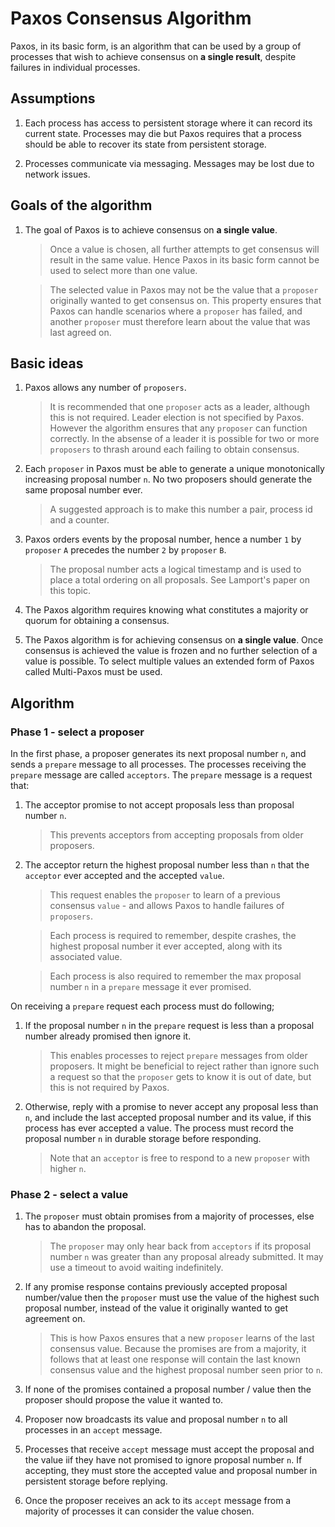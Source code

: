 # Paxos Consensus Algorithm

Paxos, in its basic form, is an algorithm that can be used by a group of processes that wish to achieve consensus on **a single result**, despite failures
in individual processes. 

## Assumptions

1. Each process has access to persistent storage where it can record its current state. Processes may die but Paxos requires 
   that a process should be able to recover its state from persistent storage.
   
2. Processes communicate via messaging. Messages may be lost due to network issues.

## Goals of the algorithm

1. The goal of Paxos is to achieve consensus on **a single value**. 

   > Once a value is chosen, all further attempts to get consensus will result in the same value. Hence Paxos in its basic form 
     cannot be used to select more than one value. 

   > The selected value in Paxos may not be the value that a `proposer` originally wanted to get consensus on. This property 
     ensures that Paxos can handle scenarios where a `proposer` has failed, and another `proposer` must therefore learn about 
     the value that was last agreed on.

## Basic ideas

1. Paxos allows any number of `proposers`. 

   > It is recommended that one `proposer` acts as a leader, although this is not required. Leader election is not specified by Paxos. 
     However the algorithm ensures that any `proposer` can function correctly. In the absense of a leader it is
     possible for two or more `proposers` to thrash around each failing to obtain consensus.

2. Each `proposer` in Paxos must be able to generate a unique monotonically increasing proposal number `n`. No two proposers should
   generate the same proposal number ever. 
    
   > A suggested approach is to make this number a pair, process id and a counter.
   
3. Paxos orders events by the proposal number, hence a number `1` by `proposer` `A` precedes the number `2` by `proposer` `B`. 

   > The proposal number acts a logical timestamp and is used to place a total ordering on all proposals. See Lamport's paper on this 
     topic.
   
4. The Paxos algorithm requires knowing what constitutes a majority or quorum for obtaining a consensus.

5. The Paxos algorithm is for achieving consensus on **a single value**. Once consensus is achieved the value is frozen and no further
   selection of a value is possible. To select multiple values an extended form of Paxos called Multi-Paxos must be used.

## Algorithm

### Phase 1 - select a proposer

In the first phase, a proposer generates its next proposal number `n`, and sends a `prepare` message to all processes. 
The processes receiving the `prepare` message are called `acceptors`. The `prepare` message is a request that:
   
1. The acceptor promise to not accept proposals less than proposal number `n`. 
  
   > This prevents acceptors from accepting proposals from older proposers.
      
2. The acceptor return the highest proposal number less than `n` that the `acceptor` ever accepted and the accepted `value`.
      
   > This request enables the `proposer` to learn of a previous consensus `value` - and allows Paxos to handle failures of `proposers`.
   
   > Each process is required to remember, despite crashes, the highest proposal number it ever accepted, along with its 
     associated value.
   
   > Each process is also required to remember the max proposal number `n` in a `prepare` message it ever promised.
   
On receiving a `prepare` request each process must do following;
   
1. If the proposal number `n` in the `prepare` request is less than a proposal number already promised then ignore it. 
      
   > This enables processes to reject `prepare` messages from older proposers. It might be beneficial to reject rather than
     ignore such a request so that the `proposer` gets to know it is out of date, but this is not required by Paxos.
      
2. Otherwise, reply with a promise to never accept any proposal less than `n`, and include the last accepted proposal
   number and its value, if this process has ever accepted a value. The process must record the proposal number `n`
   in durable storage before responding.
      
   > Note that an `acceptor` is free to respond to a new `proposer` with higher `n`.
      
### Phase 2 - select a value

1. The `proposer` must obtain promises from a majority of processes, else has to abandon the proposal. 
   
   > The `proposer` may only hear back from `acceptors` if its proposal number `n` was greater than any proposal 
     already submitted. It may use a timeout to avoid waiting indefinitely.
   
2. If any promise response contains previously accepted proposal number/value then the `proposer` must use the 
   value of the highest such proposal number, instead of the value it originally wanted to get agreement on. 
      
   > This is how Paxos ensures that a new `proposer` learns of the last consensus value. Because the promises
     are from a majority, it follows that at least one response will contain the last known consensus value and the
     highest proposal number seen prior to `n`.
      
3. If none of the promises contained a proposal number / value then the proposer should propose the value it wanted
   to. 

4. Proposer now broadcasts its value and proposal number `n` to all processes in an `accept` message.
   
5. Processes that receive `accept` message must accept the proposal and the value iif they have not promised to 
   ignore proposal number `n`. If accepting, they must store the accepted value and proposal number in persistent 
   storage before replying.
      
6. Once the proposer receives an ack to its `accept` message from a majority of processes it can consider the value 
   chosen.
      


